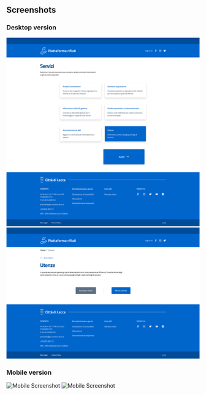 ## Screenshots

### Desktop version
![Desktop Screenshot](imgs/servizi.png)
![Desktop Screenshot](imgs/utenze.png)

### Mobile version
![Mobile Screenshot](imgs/mobile1.png)
![Mobile Screenshot](imgs/mobile2.png)
